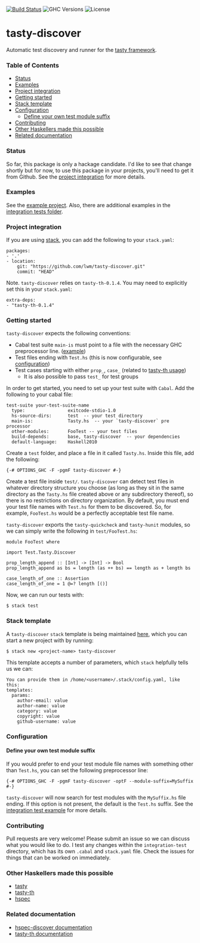 [![Build Status](https://travis-ci.org/lwm/tasty-discover.svg?branch=master)](https://travis-ci.org/lwm/tasty-discover)
![GHC Versions](https://img.shields.io/badge/GHC-7.10.2-brightgreen.svg)
![License](https://img.shields.io/badge/license-GPLv3-brightgreen.svg)

# tasty-discover
Automatic test discovery and runner for the [tasty framework][tasty-framework].

### Table of Contents

- [Status](#status)
- [Examples](#examples)
- [Project integration](#project-integration)
- [Getting started](#getting-started)
- [Stack template](#stack-template)
- [Configuration](#configuration)
    - [Define your own test module suffix](#define-your-own-test-module-suffix)
- [Contributing](#contributing)
- [Other Haskellers made this possible](#other-haskellers-made-this-possible)
- [Related documentation](#related-documentation)

### Status
So far, this package is only a hackage candidate. I'd like to see that change
shortly but for now, to use this package in your projects, you'll need to get
it from Github. See the [project integration][project-integration] for more
details.

### Examples
See the [example project][example-project]. Also, there are additional
examples in the [integration tests folder][integration-tests].

### Project integration
If you are using [stack][stack-haskell], you can add the following to your `stack.yaml`:

```
packages:
- '.'
- location:
    git: "https://github.com/lwm/tasty-discover.git"
    commit: "HEAD"
```

Note. `tasty-discover` relies on `tasty-th-0.1.4`. You may need to explicitly set this in your `stack.yaml`:

```
extra-deps:
- "tasty-th-0.1.4"
```

### Getting started
`tasty-discover` expects the following conventions:

  - Cabal test suite `main-is` must point to a file with the necessary GHC preprocessor line. ([example](https://github.com/lwm/tasty-discover/blob/master/tasty-discover-example/test/Tasty.hs))
  - Test files ending with `Test.hs` (this is now configurable, see [configuration][configuration])
  - Test cases starting with either `prop_`, `case_` (related to [tasty-th usage](https://github.com/bennofs/tasty-th#usage))
    - It is also possible to pass `test_` for test groups

In order to get started, you need to set up your test suite with `Cabal`.
Add the following to your cabal file:

```
test-suite your-test-suite-name
  type:                exitcode-stdio-1.0
  hs-source-dirs:      test  -- your test directory
  main-is:             Tasty.hs  -- your `tasty-discover` pre processor
  other-modules:       FooTest -- your test files
  build-depends:       base, tasty-discover  -- your dependencies
  default-language:    Haskell2010
```

Create a `test` folder, and place a file in it called `Tasty.hs`.
Inside this file, add the following:

```
{-# OPTIONS_GHC -F -pgmF tasty-discover #-}
```

Create a test file inside `test/`. `tasty-discover` can detect test files in
whatever directory structure you choose (as long as they sit in the same
directory as the `Tasty.hs` file created above or any subdirectory thereof), so
there is no restrictions on directory organization.  By default, you must end your
test file names with `Test.hs` for them to be discovered. So, for example, `FooTest.hs`
would be a perfectly acceptable test file name.

`tasty-discover` exports the `tasty-quickcheck` and `tasty-hunit` modules, so
we can simply write the following in `test/FooTest.hs`:

```
module FooTest where

import Test.Tasty.Discover

prop_length_append :: [Int] -> [Int] -> Bool
prop_length_append as bs = length (as ++ bs) == length as + length bs

case_length_of_one :: Assertion
case_length_of_one = 1 @=? length [()]
```

Now, we can run our tests with:

```
$ stack test
```

### Stack template
A `tasty-discover` `stack` template is being maintained [here][tasty-discover-template],
which you can start a new project with by running:

```
$ stack new <project-name> tasty-discover
```

This template accepts a number of parameters, which `stack` helpfully tells us we can:

```
You can provide them in /home/<username>/.stack/config.yaml, like this:
templates:
  params:
    author-email: value
    author-name: value
    category: value
    copyright: value
    github-username: value
```

### Configuration

#### Define your own test module suffix
If you would prefer to end your test module file names with something other
than `Test.hs`, you can set the following preprocessor line:

```
{-# OPTIONS_GHC -F -pgmF tasty-discover -optF --module-suffix=MySuffix #-}
```

`tasty-discover` will now search for test modules with the `MySuffix.hs`
file ending. If this option is not present, the default is the `Test.hs` suffix.
See the [integration test example][suffix-example] for more details.

### Contributing
Pull requests are very welcome! Please submit an issue so we can discuss what
you would like to do. I test any changes within the `integration-test`
directory, which has its own `.cabal` and `stack.yaml` file. Check the issues
for things that can be worked on immediately.

### Other Haskellers made this possible
  - [tasty][tasty-framework]
  - [tasty-th][tasty-th]
  - [hspec][hspec]

### Related documentation
  - [hspec-discover documentation][hspec-discover]
  - [tasty-th documentation][tasty-th-docs]

[issues]: https://github.com/lwm/tasty-discover/issues
[stack-haskell]: https://github.com/commercialhaskell/stack
[tasty-th-docs]: https://github.com/bennofs/tasty-th#usage
[tasty-th]: https://github.com/bennofs/tasty-th
[hspec]: https://github.com/hspec/hspec
[hspec-discover]: https://hspec.github.io/hspec-discover.html
[project-integration]: https://github.com/lwm/tasty-discover#project-integration
[tasty-framework]: https://github.com/feuerbach/tasty
[integration-tests]: https://github.com/lwm/tasty-discover/tree/master/integration-test
[example-project]: https://github.com/lwm/tasty-discover/tree/master/tasty-discover-example
[configuration]: https://github.com/lwm/tasty-discover#configuration
[suffix-example]: https://github.com/lwm/tasty-discover/tree/master/integration-test/test-configurable-module
[tasty-discover-template]: https://github.com/commercialhaskell/stack-templates/blob/master/tasty-discover.hsfiles
